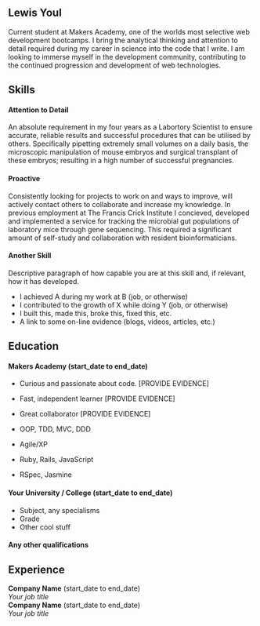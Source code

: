 ## Lewis Youl

Current student at Makers Academy, one of the worlds most selective web development bootcamps. I bring the analytical thinking and attention to detail required during my career in science into the code that I write. I am looking to immerse myself in the development community, contributing to the continued progression and development of web technologies.

## Skills

#### Attention to Detail

An absolute requirement in my four years as a Labortory Scientist to ensure accurate, reliable results and successful procedures that can be utilised by others. Specifically pipetting extremely small volumes on a daily basis, the microscopic manipulation of mouse embryos and surgical transplant of these embryos; resulting in a high number of successful pregnancies.

#### Proactive

Consistently looking for projects to work on and ways to improve, will actively contact others to collaborate and increase my knowledge. In previous employment at The Francis Crick Institute I concieved, developed and implemented a service for tracking the microbial gut populations of laboratory mice through gene sequencing. This required a significant amount of self-study and collaboration with resident bioinformaticians. 

#### Another Skill

Descriptive paragraph of how capable you are at this skill and, if relevant, how it has developed.

- I achieved A during my work at B (job, or otherwise)
- I contributed to the growth of X while doing Y (job, or otherwise)
- I built this, made this, broke this, fixed this, etc.
- A link to some on-line evidence (blogs, videos, articles, etc.)

## Education

#### Makers Academy (start_date to end_date)

- Curious and passionate about code. [PROVIDE EVIDENCE]
- Fast, independent learner [PROVIDE EVIDENCE]
- Great collaborator [PROVIDE EVIDENCE]

- OOP, TDD, MVC, DDD
- Agile/XP
- Ruby, Rails, JavaScript
- RSpec, Jasmine

#### Your University / College (start_date to end_date)

- Subject, any specialisms
- Grade
- Other cool stuff

#### Any other qualifications

## Experience

**Company Name** (start_date to end_date)    
*Your job title*  
**Company Name** (start_date to end_date)   
*Your job title*  
